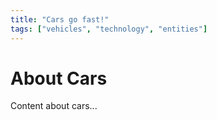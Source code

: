 ```yaml
---
title: "Cars go fast!"
tags: ["vehicles", "technology", "entities"]
---
```


# About Cars

Content about cars...

